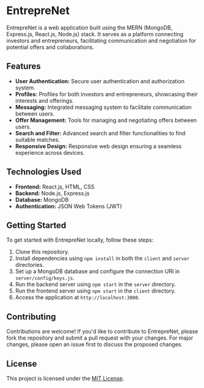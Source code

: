 # EntrepreNet

EntrepreNet is a web application built using the MERN (MongoDB, Express.js, React.js, Node.js) stack. It serves as a platform connecting investors and entrepreneurs, facilitating communication and negotiation for potential offers and collaborations.

## Features

- **User Authentication:** Secure user authentication and authorization system.
- **Profiles:** Profiles for both investors and entrepreneurs, showcasing their interests and offerings.
- **Messaging:** Integrated messaging system to facilitate communication between users.
- **Offer Management:** Tools for managing and negotiating offers between users.
- **Search and Filter:** Advanced search and filter functionalities to find suitable matches.
- **Responsive Design:** Responsive web design ensuring a seamless experience across devices.

## Technologies Used

- **Frontend:** React.js, HTML, CSS
- **Backend:** Node.js, Express.js
- **Database:** MongoDB
- **Authentication:** JSON Web Tokens (JWT)

## Getting Started

To get started with EntrepreNet locally, follow these steps:

1. Clone this repository.
2. Install dependencies using `npm install` in both the `client` and `server` directories.
3. Set up a MongoDB database and configure the connection URI in `server/config/keys.js`.
4. Run the backend server using `npm start` in the `server` directory.
5. Run the frontend server using `npm start` in the `client` directory.
6. Access the application at `http://localhost:3000`.

## Contributing

Contributions are welcome! If you'd like to contribute to EntrepreNet, please fork the repository and submit a pull request with your changes. For major changes, please open an issue first to discuss the proposed changes.

## License

This project is licensed under the [MIT License](LICENSE).
